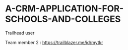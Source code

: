 # A-CRM-APPLICATION-FOR-SCHOOLS-AND-COLLEGES

Trailhead user

Team member 2 : https://trailblazer.me/id/mytkr
